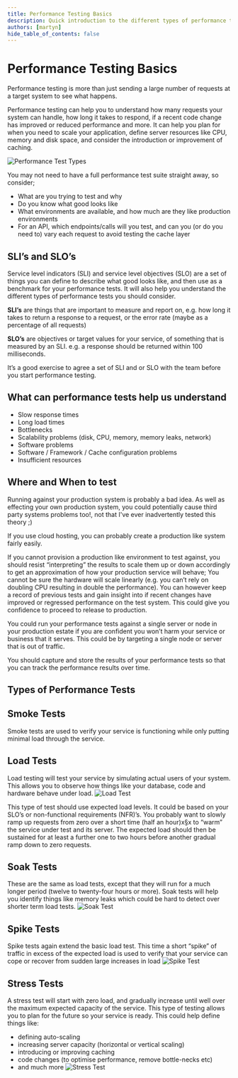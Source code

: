 ```yaml
---
title: Performance Testing Basics
description: Quick introduction to the different types of performance tests
authors: [martyn]
hide_table_of_contents: false
---
```

# Performance Testing Basics
Performance testing is more than just sending a large number of requests at a target system to see what happens. 

Performance testing can help you to understand how many requests your system can handle, how long it takes to respond, 
if a recent code change has improved or reduced performance and more. It can help you plan for when you need to scale 
your application, define server resources like CPU, memory and disk space, and consider the introduction or improvement 
of caching.

![Performance Test Types](./performance_test_types.png)
<!--truncate-->

You may not need to have a full performance test suite straight away, so consider;
- What are you trying to test and why
- Do you know what good looks like
- What environments are available, and how much are they like production environments
- For an API, which endpoints/calls will you test, and can you (or do you need to) vary each request to avoid testing the cache layer

## SLI’s and SLO’s
Service level indicators (SLI) and service level objectives (SLO) are a set of things you can define to describe what 
good looks like, and then use as a benchmark for your performance tests. It will also help you understand the different 
types of performance tests you should consider.

**SLI’s** are things that are important to measure and report on, e.g. how long it takes to return a response to a 
request, or the error rate (maybe as a percentage of all requests)

**SLO’s** are objectives or target values for your service, of something that is measured by an SLI. e.g. a 
response should be returned within 100 milliseconds.

It’s a good exercise to agree a set of SLI and or SLO with the team before you start performance testing.

## What can performance tests help us understand
-   Slow response times
-   Long load times
-   Bottlenecks
-   Scalability problems (disk, CPU, memory, memory leaks, network)
-   Software problems
-   Software / Framework / Cache configuration problems
-   Insufficient resources

## Where and When to test
Running against your production system is probably a bad idea. As well as effecting your own production system, you 
could potentially cause third party systems problems too!, not that I've ever inadvertently tested this theory ;) 

If you use cloud hosting, you can probably create a production like system fairly easily. 

If you cannot provision a production like environment to test against, you should resist “interpreting” the results to 
scale them up or down accordingly to get an approximation of how your production service will behave; You cannot be 
sure the hardware will scale linearly (e.g. you can’t rely on doubling CPU resulting in double the performance). You can
 however keep a record of previous tests and gain insight into if recent changes have improved or regressed performance 
on the test system. This could give you confidence to proceed to release to production.

You could run your performance tests against a single server or node in your production estate if you are confident you 
won’t harm your service or business that it serves. This could be by targeting a single node or server that is out of 
traffic.

You should capture and store the results of your performance tests so that you can track the performance results over time.

## Types of Performance Tests

## Smoke Tests
Smoke tests are used to verify your service is functioning while only putting minimal load through the service.

## Load Tests
Load testing will test your service by simulating actual users of your system. This allows you to observe how things 
like your database, code and hardware behave under load.
![Load Test](./load_test.png)

This type of test should use expected load levels. It could be based on your SLO’s or non-functional requirements (NFR)’s. 
You probably want to slowly ramp up requests from zero over a short time (half an hour)x§x  to “warm” the service under 
test and its server. The expected load should then be sustained for at least a further one to two hours before another 
gradual ramp down to zero requests.

## Soak Tests
These are the same as load tests, except that they will run for a much longer period (twelve to twenty-four hours or 
more). Soak tests will help you identify things like memory leaks which could be hard to detect over shorter term load tests.
![Soak Test](./soak_test.png)

## Spike Tests
Spike tests again extend the basic load test. This time a short “spike” of traffic in excess of the expected load is 
used to verify that your service can cope or recover from sudden large increases in load
![Spike Test](./spike_test.png)

## Stress Tests
A stress test will start with zero load, and gradually increase until well over the maximum expected capacity of the 
service. This type of testing allows you to plan for the future so your service is ready. This could help define things 
like:
- defining auto-scaling
- increasing server capacity (horizontal or vertical scaling)
- introducing or improving caching
- code changes (to optimise performance, remove bottle-necks etc)
- and much more
![Stress Test](./stress_test.png)
